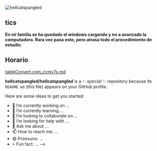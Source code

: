 ![hellcatspangled](https://user-images.githubusercontent.com/114273483/218565560-628bd0c8-91db-4caa-9829-6c1287d3b0de.png)

## __tics__
**En mi familia se ha quedado el windows cargando y no a avanzado la computadora. Rara vez pasa esto, pero atrasa todo el procedimiento de estudio.**
## Horario
[tableConvert.com_ccmy7s.md](https://github.com/hellcatspangled/hellcatspangled/files/10747316/tableConvert.com_ccmy7s.md)

**hellcatspangled/hellcatspangled** is a ✨ _special_ ✨ repository because its `README.md` (this file) appears on your GitHub profile.

Here are some ideas to get you started:

- 🔭 I’m currently working on ...
- 🌱 I’m currently learning ...
- 👯 I’m looking to collaborate on ...
- 🤔 I’m looking for help with ...
- 💬 Ask me about ...
- 📫 How to reach me: ...
- 😄 Pronouns: ...
- ⚡ Fun fact: ...
-->
